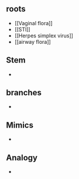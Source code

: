 ## roots
- [[Vaginal flora]]
- [[STI]] 
- [[Herpes simplex virus]]
- [[airway flora]]


## Stem
- 

## branches
- 

## Mimics
- 

## Analogy
- 